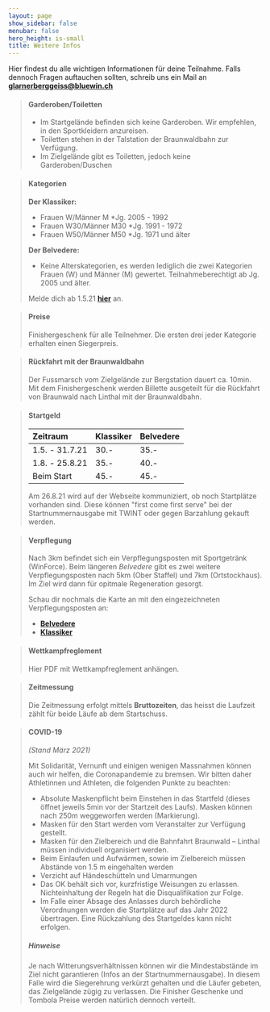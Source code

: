 ```yaml
---
layout: page
show_sidebar: false
menubar: false
hero_height: is-small
title: Weitere Infos
---
```


Hier findest du alle wichtigen Informationen für deine Teilnahme. Falls dennoch Fragen auftauchen sollten, schreib uns ein Mail an **[glarnerberggeiss@bluewin.ch](mailto:glarnerberggeiss@bluewin.ch)**

> #### Garderoben/Toiletten
>
> - Im Startgelände befinden sich keine Garderoben. Wir empfehlen, in den Sportkleidern anzureisen.
> - Toiletten stehen in der Talstation der Braunwaldbahn zur Verfügung.
> - Im Zielgelände gibt es Toiletten, jedoch keine Garderoben/Duschen
> 

> #### Kategorien
> **Der Klassiker:**
> -	Frauen W/Männer M             *Jg. 2005 - 1992
> -	Frauen W30/Männer M30         *Jg. 1991 - 1972
> -	Frauen W50/Männer M50         *Jg. 1971 und älter
> 
> **Der Belvedere:**
> - Keine Alterskategorien, es werden lediglich die zwei Kategorien Frauen (W) und Männer (M) gewertet. Teilnahmeberechtigt ab Jg. 2005 und älter.
>
>
> Melde dich ab 1.5.21 **[hier](https://my.raceresult.com/162085/)** an. 

> #### Preise
> Finishergeschenk für alle Teilnehmer.
> Die ersten drei jeder Kategorie erhalten einen Siegerpreis.

> #### Rückfahrt mit der Braunwaldbahn
> Der Fussmarsch vom Zielgelände zur Bergstation dauert ca. 10min.
> Mit dem Finishergeschenk werden Billette ausgeteilt für die Rückfahrt von Braunwald nach Linthal mit der Braunwaldbahn.

> #### Startgeld
>
> | Zeitraum    	 | Klassiker | Belvedere |
> | :---        	 |    :----  |       :---|
> | 1.5. - 31.7.21 	 | 30.-	     | 35.-	     |
> | 1.8. - 25.8.21   | 35.-      | 40.-      |
> | Beim Start	 	 | 45.-      | 45.-      |
>
> Am 26.8.21 wird auf der Webseite kommuniziert, ob noch Startplätze vorhanden sind. Diese können "first come first serve" bei der Startnummernausgabe mit TWINT oder gegen Barzahlung gekauft werden. 

> #### Verpflegung
> Nach 3km befindet sich ein Verpflegungsposten mit Sportgetränk (WinForce). Beim längeren *Belvedere* gibt es zwei weitere Verpflegungsposten nach 5km (Ober Staffel) und 7km (Ortstockhaus).
> Im Ziel wird dann für opitmale Regeneration gesorgt.
>
> Schau dir nochmals die Karte an mit den eingezeichneten Verpflegungsposten an:
> - **[Belvedere](/belvedere)** 
> - **[Klassiker](/der_klassiker)** 

> #### Wettkampfreglement
> Hier PDF mit Wettkampfreglement anhängen.

> #### Zeitmessung
>
> Die Zeitmessung erfolgt mittels **Bruttozeiten**, das heisst die Laufzeit zählt für beide Läufe ab dem Startschuss.

> #### COVID-19
> *(Stand März 2021)*
>
> Mit Solidarität, Vernunft und einigen wenigen Massnahmen können auch wir helfen, die Coronapandemie zu bremsen. Wir bitten daher Athletinnen und Athleten, die folgenden Punkte zu beachten:
> - Absolute Maskenpflicht beim Einstehen in das Startfeld (dieses öffnet jeweils 5min vor der Startzeit des Laufs). Masken können nach 250m weggeworfen werden (Markierung).
> -	Masken für den Start werden vom Veranstalter zur Verfügung gestellt.
> -	Masken für den Zielbereich und die Bahnfahrt Braunwald – Linthal müssen individuell organisiert werden.
> -	Beim Einlaufen und Aufwärmen, sowie im Zielbereich müssen Abstände von 1.5 m eingehalten werden
> -	Verzicht auf Händeschütteln und Umarmungen
> -	Das OK behält sich vor, kurzfristige Weisungen zu erlassen. Nichteinhaltung der Regeln hat die Disqualifikation zur Folge.
> - Im Falle einer Absage des Anlasses durch behördliche Verordnungen werden die Startplätze auf das Jahr 2022 übertragen. Eine Rückzahlung des Startgeldes kann nicht erfolgen.
>
> ##### Hinweise
> Je nach Witterungsverhältnissen können wir die Mindestabstände im Ziel nicht garantieren (Infos an der Startnummernausgabe). In diesem Falle wird die Siegerehrung verkürzt gehalten und die Läufer gebeten, das Zielgelände zügig zu verlassen. Die Finisher Geschenke und Tombola Preise werden natürlich dennoch verteilt.
